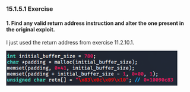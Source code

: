 ### 15.1.5.1 Exercise
#### 1. Find any valid return address instruction and alter the one present in the original exploit.

I just used the return address from exercise 11.2.10.1.

![image-20200715133738509](.15.1.5.1.assets/image-20200715133738509.png)